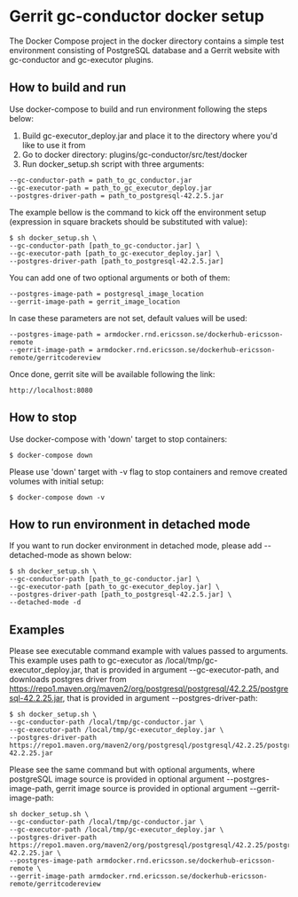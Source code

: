 # Gerrit gc-conductor docker setup

The Docker Compose project in the docker directory contains a simple
test environment consisting of PostgreSQL database and a Gerrit website
with gc-conductor and gc-executor plugins.

## How to build and run

Use docker-compose to build and run environment following the steps below:

1. Build gc-executor_deploy.jar and place it to the directory where you'd like to use it from
2. Go to docker directory: plugins/gc-conductor/src/test/docker
3. Run docker_setup.sh script with three arguments:

```
--gc-conductor-path = path_to_gc_conductor.jar
--gc-executor-path = path_to_gc_executor_deploy.jar
--postgres-driver-path = path_to_postgresql-42.2.5.jar
```

The example bellow is the command to kick off the environment setup
(expression in square brackets should be substituted with value):

```
$ sh docker_setup.sh \
--gc-conductor-path [path_to_gc-conductor.jar] \
--gc-executor-path [path_to_gc-executor_deploy.jar] \
--postgres-driver-path [path_to_postgresql-42.2.5.jar]
```

You can add one of two optional arguments or both of them:

```
--postgres-image-path = postgresql_image_location
--gerrit-image-path = gerrit_image_location
```

In case these parameters are not set, default values will be used:

```
--postgres-image-path = armdocker.rnd.ericsson.se/dockerhub-ericsson-remote
--gerrit-image-path = armdocker.rnd.ericsson.se/dockerhub-ericsson-remote/gerritcodereview
```

Once done, gerrit site will be available following the link:

```
http://localhost:8080
```

## How to stop

Use docker-compose with 'down' target to stop containers:

```
$ docker-compose down
```

Please use 'down' target with -v flag to stop containers
and remove created volumes with initial setup:

```
$ docker-compose down -v
```

## How to run environment in detached mode

If you want to run docker environment in detached mode, please add --detached-mode as shown below:

```
$ sh docker_setup.sh \
--gc-conductor-path [path_to_gc-conductor.jar] \
--gc-executor-path [path_to_gc-executor_deploy.jar] \
--postgres-driver-path [path_to_postgresql-42.2.5.jar] \
--detached-mode -d
```

## Examples

Please see executable command example with values passed to arguments.
This example uses path to gc-executor as /local/tmp/gc-executor_deploy.jar,
that is provided in argument --gc-executor-path,
and downloads postgres driver from https://repo1.maven.org/maven2/org/postgresql/postgresql/42.2.25/postgresql-42.2.25.jar,
that is provided in argument --postgres-driver-path:

```
$ sh docker_setup.sh \
--gc-conductor-path /local/tmp/gc-conductor.jar \
--gc-executor-path /local/tmp/gc-executor_deploy.jar \
--postgres-driver-path https://repo1.maven.org/maven2/org/postgresql/postgresql/42.2.25/postgresql-42.2.25.jar
```

Please see the same command but with optional arguments, where
postgreSQL image source is provided in optional argument --postgres-image-path,
gerrit image source is provided in optional argument --gerrit-image-path:

```
sh docker_setup.sh \
--gc-conductor-path /local/tmp/gc-conductor.jar \
--gc-executor-path /local/tmp/gc-executor_deploy.jar \
--postgres-driver-path https://repo1.maven.org/maven2/org/postgresql/postgresql/42.2.25/postgresql-42.2.25.jar \
--postgres-image-path armdocker.rnd.ericsson.se/dockerhub-ericsson-remote \
--gerrit-image-path armdocker.rnd.ericsson.se/dockerhub-ericsson-remote/gerritcodereview
```
